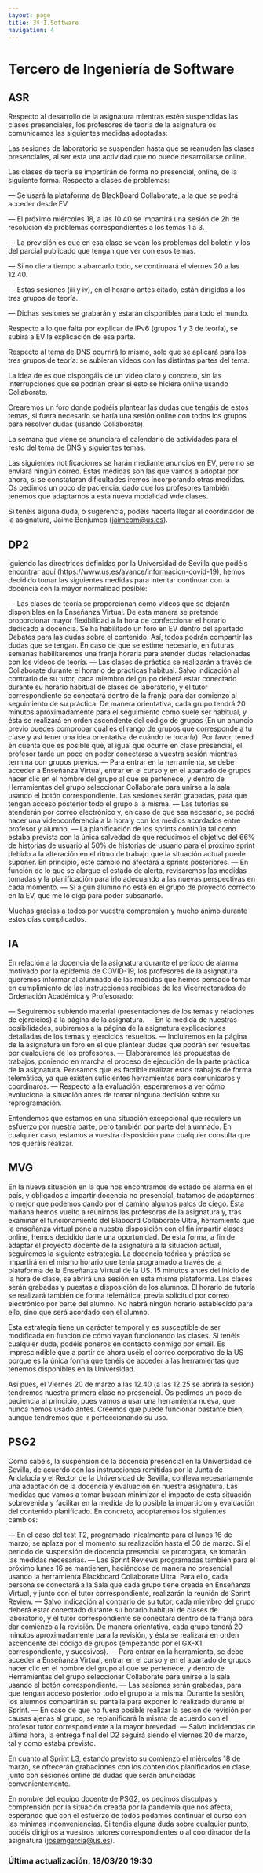 ```yaml
---
layout: page
title: 3º I.Software
navigation: 4
---
```


# Tercero de Ingeniería de Software

## ASR

Respecto al desarrollo de la asignatura mientras estén suspendidas las clases presenciales, los profesores de teoría de la asignatura os comunicamos las siguientes medidas adoptadas:

Las sesiones de laboratorio se suspenden hasta que se reanuden las clases presenciales, al ser esta una actividad que no puede desarrollarse online.

Las clases de teoría se impartirán de forma no presencial, online, de la siguiente forma. Respecto a clases de problemas:

— Se usará la plataforma de BlackBoard Collaborate, a la que se podrá acceder desde EV.

— El próximo miércoles 18, a las 10.40 se impartirá una sesión de 2h de resolución de problemas correspondientes a los temas 1 a 3.

— La previsión es que en esa clase se vean los problemas del boletín y los del parcial publicado que tengan que ver con esos temas.

— Si no diera tiempo a abarcarlo todo, se continuará el viernes 20 a las 12.40.

— Estas sesiones (iii y iv), en el horario antes citado, están dirigidas a los tres grupos de teoría.

— Dichas sesiones se grabarán y estarán disponibles para todo el mundo.

Respecto a lo que falta por explicar de IPv6 (grupos 1 y 3 de teoría), se subirá a EV la explicación de esa parte.

Respecto al tema de DNS ocurrirá lo mismo, solo que se aplicará para los tres grupos de teoría: se subieran videos con las distintas partes del tema.

La idea de es que dispongáis de un video claro y concreto, sin las interrupciones que se podrían crear si esto se hiciera online usando Collaborate.

Crearemos un foro donde podréis plantear las dudas que tengáis de estos temas, si fuera necesario se haría una sesión online con todos los grupos para resolver dudas (usando Collaborate).

La semana que viene se anunciará el calendario de actividades para el resto del tema de DNS y siguientes temas.

Las siguientes notificaciones se harán mediante anuncios en EV, pero no se enviará ningún correo.
Estas medidas son las que vamos a adoptar por ahora, si se constataran dificultades iremos incorporando otras medidas. Os pedimos un poco de paciencia, dado que los profesores también tenemos que adaptarnos a esta nueva modalidad wde clases.

Si tenéis alguna duda, o sugerencia, podéis hacerla llegar al coordinador de la asignatura, Jaime Benjumea (jaimebm@us.es).

 
## DP2

iguiendo las directrices definidas por la Universidad de Sevilla que podéis encontrar aquí (https://www.us.es/avance/informacion-covid-19), hemos decidido tomar las siguientes medidas para intentar continuar con la docencia con la mayor normalidad posible:

— Las clases de teoría se proporcionan como vídeos que se dejarán disponibles en la Enseñanza Virtual. De esta manera se pretende proporcionar mayor flexibilidad a la hora de confeccionar el horario dedicado a docencia. Se ha habilitado un foro en EV dentro del apartado Debates para las dudas sobre el contenido. Así, todos podrán compartir las dudas que se tengan. En caso de que se estime necesario, en futuras semanas habilitaremos una franja horaria para atender dudas relacionadas con los vídeos de teoría.
— Las clases de práctica se realizarán a través de Collaborate durante el horario de prácticas habitual. Salvo indicación al contrario de su tutor, cada miembro del grupo deberá estar conectado durante su horario habitual de clases de laboratorio, y el tutor correspondiente se conectará dentro de la franja para dar comienzo al seguimiento de su práctica. De manera orientativa, cada grupo tendrá 20 minutos aproximadamente para el seguimiento como suele ser habitual, y ésta se realizará en orden ascendente del código de grupos (En un anuncio previo puedes comprobar cuál es el rango de grupos que corresponde a tu clase y así tener una idea orientativa de cuándo te tocaría). Por favor, tened en cuenta que es posible que, al igual que ocurre en clase presencial, el profesor tarde un poco en poder conectarse a vuestra sesión mientras termina con grupos previos.
— Para entrar en la herramienta, se debe acceder a Enseñanza Virtual, entrar en el curso y en el apartado de grupos hacer clic en el nombre del grupo al que se pertenece, y dentro de Herramientas del grupo seleccionar Collaborate para unirse a la sala usando el botón correspondiente. Las sesiones serán grabadas, para que tengan acceso posterior todo el grupo a la misma.
— Las tutorías se atenderán por correo electrónico y, en caso de que sea necesario, se podrá hacer una videoconferencia a la hora y con los medios acordados entre profesor y alumno.
— La planificación de los sprints continúa tal como estaba prevista con la única salvedad de que reducimos el objetivo del 66% de historias de usuario al 50% de historias de usuario para el próximo sprint debido a la alteración en el ritmo de trabajo que la situación actual puede suponer. En principio, este cambio no afectará a sprints posteriores.
— En función de lo que se alargue el estado de alerta, revisaremos las medidas tomadas y la planificación para irlo adecuando a las nuevas perspectivas en cada momento.
— Si algún alumno no está en el grupo de proyecto correcto en la EV, que me lo diga para poder subsanarlo.

Muchas gracias a todos por vuestra comprensión y mucho ánimo durante estos días complicados.

## IA
	
En relación a la docencia de la asignatura durante el periodo de alarma motivado por la epidemia de COVID-19, los profesores de la asignatura queremos informar al alumnado de las medidas que hemos pensado tomar en cumplimiento de las instrucciones recibidas de los Vicerrectorados de Ordenación Académica y Profesorado:

— Seguiremos subiendo material (presentaciones de los temas y relaciones de ejercicios) a la página de la asignatura.
— En la medida de nuestras posibilidades, subiremos a la página de la asignatura explicaciones detalladas de los temas y ejercicios resueltos.
— Incluiremos en la página de la asignatura un foro en el que plantear dudas que podrán ser resueltas por cualquiera de los profesores.
— Elaboraremos las propuestas de trabajos, poniendo en marcha el proceso de ejecución de la parte práctica de la asignatura. Pensamos que es factible realizar estos trabajos de forma telemática, ya que existen suficientes herramientas para comunicaros y coordinaros. 
— Respecto a la evaluación, esperaremos a ver cómo evoluciona la situación antes de tomar ninguna decisión sobre su reprogramación.

Entendemos que estamos en una situación excepcional que requiere un esfuerzo por nuestra parte, pero también por parte del alumnado. En cualquier caso, estamos a vuestra disposición para cualquier consulta que nos queráis realizar.

## MVG

En la nueva situación en la que nos encontramos de estado de alarma en el país, y obligados a impartir docencia no presencial, tratamos de adaptarnos lo mejor que podemos dando por el camino algunos palos de ciego. Esta mañana hemos vuelto a reunirnos las profesoras de la asignatura y, tras examinar el funcionamiento del Blaboard Collaborate Ultra, herramienta que la enseñanza virtual pone a nuestra disposición con el fin impartir clases online, hemos decidido darle una oportunidad. De esta forma, a fin de adaptar el proyecto docente de la asignatura a la situación actual, seguiremos la siguiente estrategia.
La docencia teórica y práctica se impartirá en el mismo horario que tenía programado a través de la plataforma de la Enseñanza Virtual de la US. 15 minutos antes del inicio de la hora de clase, se abrirá una sesión en esta misma plataforma. 
Las clases serán grabadas y puestas a disposición de los alumnos.
El horario de tutoría se realizará también de forma telemática, previa solicitud por correo electrónico por parte del alumno. No habrá ningún horario establecido para ello, sino que será acordado con el alumno.

Esta estrategia tiene un carácter temporal y es susceptible de ser modificada en función de cómo vayan funcionando las clases. Si tenéis cualquier duda, podéis poneros en contacto conmigo por email. Es imprescindible que a partir de ahora uséis el correo corporativo de la US porque es la única forma que tenéis de acceder a las herramientas que tenemos disponibles en la Universidad.

Así pues, el Viernes 20 de marzo a las 12.40 (a las 12.25 se abrirá la sesión) tendremos nuestra primera clase no presencial. Os pedimos un poco de paciencia al principio, pues vamos a usar una herramienta nueva, que nunca hemos usado antes. Creemos que puede funcionar bastante bien, aunque tendremos que ir perfeccionando su uso. 

## PSG2

Como sabéis, la suspensión de la docencia presencial en la Universidad de Sevilla, de acuerdo con las instrucciones remitidas por la Junta de Andalucía y el Rector de la Universidad de Sevilla, conlleva necesariamente una adaptación de la docencia y evaluación en nuestra asignatura. Las medidas que vamos a tomar buscan minimizar el impacto de esta situación sobrevenida y facilitar en la medida de lo posible la impartición y evaluación del contenido planificado. En concreto, adoptaremos los siguientes cambios:

— En el caso del test T2, programado inicalmente para el lunes 16 de marzo, se aplaza por el momento su realización hasta el 30 de marzo. Si el periodo de suspensión de docencia presencial se prorrogara, se tomarán las medidas necesarias.
— Las Sprint Reviews programadas también para el próximo lunes 16 se mantienen, haciéndose de manera no presencial usando la herramienta Blackboard Collaborate Ultra. Para ello, cada persona se conectará a la Sala que cada grupo tiene creada en Enseñanza Virtual, y junto con el tutor correspondiente, realizarán la reunión de Sprint Review.
— Salvo indicación al contrario de su tutor, cada miembro del grupo deberá estar conectado durante su horario habitual de clases de laboratorio, y el tutor correspondiente se conectará dentro de la franja para dar comienzo a la revisión. De manera orientativa, cada grupo tendrá 20 minutos aproximadamente para la revisión, y ésta se realizará en orden ascendente del código de grupos (empezando por el GX-X1 correspondiente, y sucesivos).
— Para entrar en la herramienta, se debe acceder a Enseñanza Virtual, entrar en el curso y en el apartado de grupos hacer clic en el nombre del grupo al que se pertenece, y dentro de Herramientas del grupo seleccionar Collaborate para unirse a la sala usando el botón correspondiente.
— Las sesiones serán grabadas, para que tengan acceso posterior todo el grupo a la misma. Durante la sesión, los alumnos compartirán su pantalla para exponer lo realizado durante el Sprint.
— En caso de que no fuera posible realizar la sesión de revisión por causas ajenas al grupo, se replanificará la misma de acuerdo con el profesor tutor correspondiente a la mayor brevedad.
— Salvo incidencias de última hora, la entrega final del D2 seguirá siendo el viernes 20 de marzo, tal y como estaba previsto.

En cuanto al Sprint L3, estando previsto su comienzo el miércoles 18 de marzo, se ofrecerán grabaciones con los contenidos planificados en clase, junto con sesiones online de dudas que serán anunciadas convenientemente.

En nombre del equipo docente de PSG2, os pedimos disculpas y comprensión por la situación creada por la pandemia que nos afecta, esperando que con el esfuerzo de todos podamos continuar el curso con las mínimas inconveniencias. Si tenéis alguna duda sobre cualquier punto, podéis dirigiros a vuestros tutores correspondientes o al coordinador de la asignatura (josemgarcia@us.es).

### Última actualización: 18/03/20 19:30
